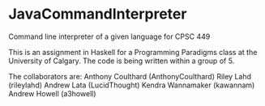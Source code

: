 # JavaCommandInterpreter
Command line interpreter of a given language for CPSC 449

This is an assignment in Haskell for a Programming Paradigms class at the University of Calgary. The code is being written within a group of 5.

The collaborators are:
Anthony Coulthard (AnthonyCoulthard)
Riley Lahd (rileylahd)
Andrew Lata (LucidThought)
Kendra Wannamaker (kawannam)
Andrew Howell (a3howell)
